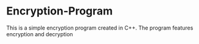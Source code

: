 # Encryption-Program

This is a simple encryption program created in C++.
The program features encryption and decryption